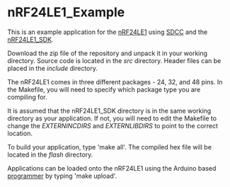 nRF24LE1_Example
================

This is an example application for the [nRF24LE1](http://www.nordicsemi.com/eng/Products/2.4GHz-RF/nRF24LE1) using [SDCC](http://sdcc.sourceforge.net/) and the [nRF24LE1_SDK](https://github.com/DeanCording/nRF24LE1_SDK).

Download the zip file of the repository and unpack it in your working directory.  Source code is located in the _src_ directory.  Header files can be placed in the _include_ directory.

The nRF24LE1 comes in three different packages - 24, 32, and 48 pins.  In the Makefile, you will need to specify which package type you are compiling for.

It is assumed that the nRF24LE1_SDK directory is in the same working directory as your application.  If not, you will need to edit the Makefile to change the _EXTERNINCDIRS_ and _EXTERNLIBDIRS_ to point to the correct location.

To build your application, type 'make all'.  The compiled hex file will be located in the _flash_ directory.

Applications can be loaded onto the nRF24LE1 using the Arduino based [programmer](https://github.com/DeanCording/nRF24LE1_Programmer) by typing 'make upload'.